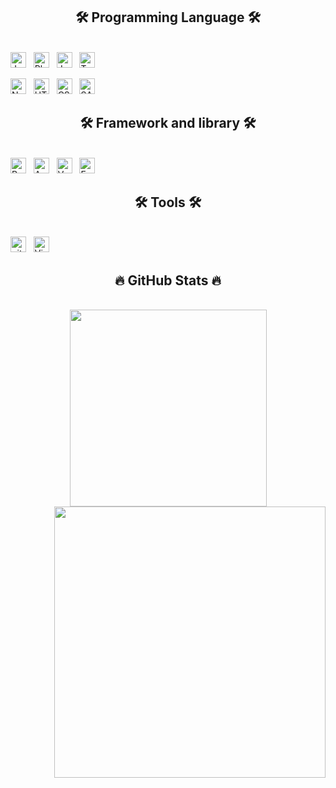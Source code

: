 <!-- https://simpleicons.org/ -->
<h2 align="center">🛠 Programming Language 🛠</h2>
<br>
  <span><img src="https://img.shields.io/badge/Java-282C34?logo=java&logoColor=F7DF1E" alt="Java logo" title="Java" height="25" /></span>
  &nbsp;
  <span><img src="https://img.shields.io/badge/PHP-282C34?logo=Php&logoColor=F7DF1E" alt="Php logo" title="Php" height="25" /></span>
  &nbsp;
  <span><img src="https://img.shields.io/badge/JavaScript-282C34?logo=javascript&logoColor=F7DF1E" alt="JavaScript logo" title="JavaScript" height="25" /></span>
  &nbsp;
  <span><img src="https://img.shields.io/badge/TypeScript-282C34?logo=typescript&logoColor=3178C6" alt="TypeScript logo" title="TypeScript" height="25" /></span>

  <span><img src="https://img.shields.io/badge/Node.js-282C34?logo=node.js&logoColor=00F200" alt="Node.js logo" title="Node.js" height="25" /></span>
  &nbsp;
  <span><img src="https://img.shields.io/badge/HTML5-282C34?logo=html5&logoColor=E34F26" alt="HTML5 logo" title="HTML5" height="25" /></span>
  &nbsp;
  <span><img src="https://img.shields.io/badge/CSS3-282C34?logo=css3&logoColor=1572B6" alt="CSS3 logo" title="CSS3" height="25" /></span>
  &nbsp;
  <span><img src="https://img.shields.io/badge/Sass-282C34?logo=sass&logoColor=CC6699" alt="SASS logo" title="SASS" height="25" /></span>
  &nbsp;
<br>

<h2 align="center">🛠 Framework and library 🛠</h2>
<br>
  <span><img src="https://img.shields.io/badge/ReactJS-282C34?logo=react&logoColor=61DAFB" alt="ReactJS logo" title="ReactJS" height="25" /></span>
  &nbsp;
  <span><img src="https://img.shields.io/badge/Angular-282C34?logo=react&logoColor=61DAFB" alt="Angular logo" title="Angular" height="25" /></span>
  &nbsp;
  <span><img src="https://img.shields.io/badge/Vue.js-282C34?logo=vue.js&logoColor=4FC08D" alt="Vue.js logo" title="Vue.js" height="25" /></span>
  &nbsp;
  <span><img src="https://img.shields.io/badge/Express.js-282C34?logo=express.js&logoColor=4FC08D" alt="Express.js logo" title="Express.js" height="25" /></span>
  &nbsp;
<br>

<h2 align="center">🛠 Tools 🛠</h2>
<br>
<span><img src="https://img.shields.io/badge/git-282C34?logo=git&logoColor=F05032" alt="git logo" title="git" height="25" /></span>
&nbsp;
<span><img src="https://img.shields.io/badge/VS%20Code-282C34?logo=visual-studio-code&logoColor=007ACC" alt="Visual Studio Code logo" title="Visual Studio Code" height="25" /></span>
&nbsp;

<br>

<h2 align="center">🔥 GitHub Stats 🔥</h2>
<!-- https://github.com/anuraghazra/github-readme-stats -->
<br>
<div align=center>
  <a href="#" title="Ntdat104">
    <img width="315" align="center" src="https://github-readme-stats.vercel.app/api/top-langs/?username=nguyenbuithoi1997&hide=c%23,powershell,Mathematica,Ruby,Objective-C,Objective-C%2b%2b,Cuda&title_color=61dafb&text_color=ffffff&icon_color=61dafb&bg_color=20232a&langs_count=8&layout=compact&border_color=61dafb&hide_border=true" />
  </a>
  <a href="#" title="Ntdat104">
    <img align="right" width="434" src="https://github-readme-stats.vercel.app/api?username=nguyenbuithoi1997&show_icons=true&theme=react&border_color=61dafb&hide_border=true" />
  </a>
</div>

<br>

<!-- <h2 align="center">👽 Where to find me 👽</h2> -->
<br>
<!-- https://icons8.com -->
<!-- <div align="center">
  <a href="https://github.com/nguyenbuithoi1997" target="blank">
    <img width="90" height="90" src="images/logo-nguyenbuithoi1997-transparent-bg-192x192.png" alt="nguyenbuithoi1997-blog" />
  </a>
  <a href="https://facebook.com/nguyenbuithoi1997" target="blank">
    <img src="https://img.icons8.com/bubbles/100/000000/facebook-new.png" alt="nguyenbuithoi1997-facebook" />
  </a>
  <a href="https://www.youtube.com/channel/UCWOhE1S-cGZ43CcG0TeURnQ" target="blank">
    <img src="https://img.icons8.com/bubbles/100/000000/youtube-squared.png" alt="nguyenbuithoi1997-youtube" />
  </a>
  <a href="https://www.linkedin.com/in/nguyenbuithoi1997" target="blank">
    <img src="https://img.icons8.com/bubbles/100/000000/linkedin.png" alt="nguyenbuithoi1997-linkedin" />
  </a>
  <a href="https://www.instagram.com/_tadtn_" target="blank">
    <img src="https://img.icons8.com/bubbles/100/000000/instagram.png" alt="nguyenbuithoi1997-instagram" />
  </a>
  <a href="mailto:datnt.ithust@gmail.com" target="top">
    <img src="https://img.icons8.com/bubbles/100/000000/apple-mail.png" alt="nguyenbuithoi1997-email" />
  </a>
</div> -->

<br>

</div>

